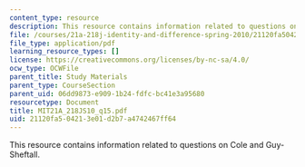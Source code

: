 ```yaml
---
content_type: resource
description: This resource contains information related to questions on Cole and Guy-Sheftall.
file: /courses/21a-218j-identity-and-difference-spring-2010/21120fa504213e01d2b7a4742467ff64_MIT21A_218JS10_q15.pdf
file_type: application/pdf
learning_resource_types: []
license: https://creativecommons.org/licenses/by-nc-sa/4.0/
ocw_type: OCWFile
parent_title: Study Materials
parent_type: CourseSection
parent_uid: 06dd9873-e909-1b24-fdfc-bc41e3a95680
resourcetype: Document
title: MIT21A_218JS10_q15.pdf
uid: 21120fa5-0421-3e01-d2b7-a4742467ff64
---
```

This resource contains information related to questions on Cole and Guy-Sheftall.